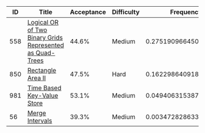 |ID|Title|Acceptance|Difficulty|Frequency|
|----|-----|----|---|---|
|558|[Logical OR of Two Binary Grids Represented as Quad-Trees]( https://leetcode.com/problems/logical-or-of-two-binary-grids-represented-as-quad-trees)|44.6%|Medium|0.2751909664506224|
|850|[Rectangle Area II]( https://leetcode.com/problems/rectangle-area-ii)|47.5%|Hard|0.16229864091884685|
|981|[Time Based Key-Value Store]( https://leetcode.com/problems/time-based-key-value-store)|53.1%|Medium|0.049406315387071284|
|56|[Merge Intervals]( https://leetcode.com/problems/merge-intervals)|39.3%|Medium|0.0034728286335985107|
